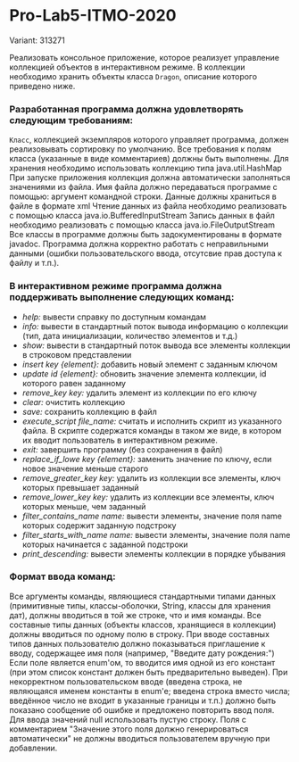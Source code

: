 # Pro-Lab5-ITMO-2020

Variant: 313271

Реализовать консольное приложение, которое реализует управление коллекцией объектов в интерактивном режиме. В коллекции необходимо хранить объекты класса `Dragon`, описание которого приведено ниже.


### Разработанная программа должна удовлетворять следующим требованиям:

`Класс`, коллекцией экземпляров которого управляет программа, должен реализовывать сортировку по умолчанию.
Все требования к полям класса (указанные в виде комментариев) должны быть выполнены.
Для хранения необходимо использовать коллекцию типа java.util.HashMap
При запуске приложения коллекция должна автоматически заполняться значениями из файла.
Имя файла должно передаваться программе с помощью: аргумент командной строки.
Данные должны храниться в файле в формате xml
Чтение данных из файла необходимо реализовать с помощью класса java.io.BufferedInputStream
Запись данных в файл необходимо реализовать с помощью класса java.io.FileOutputStream
Все классы в программе должны быть задокументированы в формате javadoc.
Программа должна корректно работать с неправильными данными (ошибки пользовательского ввода, отсутсвие прав доступа к файлу и т.п.).


### В интерактивном режиме программа должна поддерживать выполнение следующих команд:

* *help:* вывести справку по доступным командам
* *info:* вывести в стандартный поток вывода информацию о коллекции (тип, дата инициализации, количество элементов и т.д.)
* *show:* вывести в стандартный поток вывода все элементы коллекции в строковом представлении
* *insert key {element}:* добавить новый элемент с заданным ключом
* *update id {element}:* обновить значение элемента коллекции, id которого равен заданному
* *remove_key key:* удалить элемент из коллекции по его ключу
* *clear:* очистить коллекцию
* *save:* сохранить коллекцию в файл
* *execute_script file_name:* считать и исполнить скрипт из указанного файла. В скрипте содержатся команды в таком же виде, в котором их вводит пользователь в интерактивном режиме.
* *exit:* завершить программу (без сохранения в файл)
* *replace_if_lowe key {element}:* заменить значение по ключу, если новое значение меньше старого
* *remove_greater_key key:* удалить из коллекции все элементы, ключ которых превышает заданный
* *remove_lower_key key:* удалить из коллекции все элементы, ключ которых меньше, чем заданный
* *filter_contains_name name:* вывести элементы, значение поля name которых содержит заданную подстроку
* *filter_starts_with_name name:* вывести элементы, значение поля name которых начинается с заданной подстроки
* *print_descending:* вывести элементы коллекции в порядке убывания


### Формат ввода команд:

Все аргументы команды, являющиеся стандартными типами данных (примитивные типы, классы-оболочки, String, классы для хранения дат), должны вводиться в той же строке, что и имя команды.
Все составные типы данных (объекты классов, хранящиеся в коллекции) должны вводиться по одному полю в строку.
При вводе составных типов данных пользователю должно показываться приглашение к вводу, содержащее имя поля (например, "Введите дату рождения:")
Если поле является enum'ом, то вводится имя одной из его констант (при этом список констант должен быть предварительно выведен).
При некорректном пользовательском вводе (введена строка, не являющаяся именем константы в enum'е; введена строка вместо числа; введённое число не входит в указанные границы и т.п.) должно быть показано сообщение об ошибке и предложено повторить ввод поля.
Для ввода значений null использовать пустую строку.
Поля с комментарием "Значение этого поля должно генерироваться автоматически" не должны вводиться пользователем вручную при добавлении.
